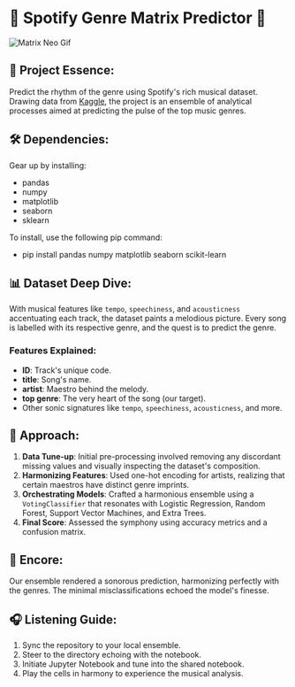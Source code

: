 # 🎵 Spotify Genre Matrix Predictor 🎵

![Matrix Neo Gif](https://media.tenor.com/c-I5YMwtnLoAAAAS/matrix-neo.gif)

## 🎼 Project Essence:

Predict the rhythm of the genre using Spotify's rich musical dataset. Drawing data from [Kaggle](https://www.kaggle.com/competitions/cs9856-spotify-classification-problem-2023/data), the project is an ensemble of analytical processes aimed at predicting the pulse of the top music genres.

## 🛠 Dependencies:

Gear up by installing:

- pandas
- numpy
- matplotlib
- seaborn
- sklearn

To install, use the following pip command:
- pip install pandas numpy matplotlib seaborn scikit-learn

## 📊 Dataset Deep Dive:

With musical features like `tempo`, `speechiness`, and `acousticness` accentuating each track, the dataset paints a melodious picture. Every song is labelled with its respective genre, and the quest is to predict the genre.

### Features Explained:
- **ID**: Track's unique code.
- **title**: Song's name.
- **artist**: Maestro behind the melody.
- **top genre**: The very heart of the song (our target).
- Other sonic signatures like `tempo`, `speechiness`, `acousticness`, and more.

## 🚀 Approach:

1. **Data Tune-up**: Initial pre-processing involved removing any discordant missing values and visually inspecting the dataset's composition.
2. **Harmonizing Features**: Used one-hot encoding for artists, realizing that certain maestros have distinct genre imprints.
3. **Orchestrating Models**: Crafted a harmonious ensemble using a `VotingClassifier` that resonates with Logistic Regression, Random Forest, Support Vector Machines, and Extra Trees.
4. **Final Score**: Assessed the symphony using accuracy metrics and a confusion matrix.

## 🎤 Encore:

Our ensemble rendered a sonorous prediction, harmonizing perfectly with the genres. The minimal misclassifications echoed the model's finesse.

## 🎧 Listening Guide:

1. Sync the repository to your local ensemble.
2. Steer to the directory echoing with the notebook.
3. Initiate Jupyter Notebook and tune into the shared notebook.
4. Play the cells in harmony to experience the musical analysis.
